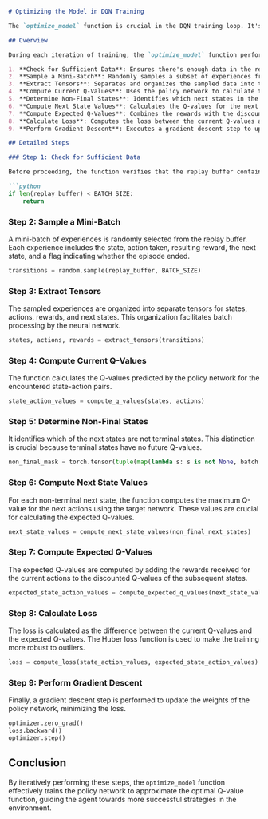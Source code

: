 
```markdown
# Optimizing the Model in DQN Training

The `optimize_model` function is crucial in the DQN training loop. It's responsible for updating the neural network (policy network) that approximates the Q-value function. Here's a thorough step-by-step explanation of what happens inside this function:

## Overview

During each iteration of training, the `optimize_model` function performs the following steps:

1. **Check for Sufficient Data**: Ensures there's enough data in the replay buffer for a training batch.
2. **Sample a Mini-Batch**: Randomly samples a subset of experiences from the replay buffer.
3. **Extract Tensors**: Separates and organizes the sampled data into tensors for states, actions, and rewards.
4. **Compute Current Q-Values**: Uses the policy network to calculate the Q-values for the sampled state-action pairs.
5. **Determine Non-Final States**: Identifies which next states in the batch are not terminal states.
6. **Compute Next State Values**: Calculates the Q-values for the next states using the target network for non-final states.
7. **Compute Expected Q-Values**: Combines the rewards with the discounted next state values to compute the target Q-values.
8. **Calculate Loss**: Computes the loss between the current Q-values and the expected Q-values using the Huber loss function.
9. **Perform Gradient Descent**: Executes a gradient descent step to update the weights of the policy network.

## Detailed Steps

### Step 1: Check for Sufficient Data

Before proceeding, the function verifies that the replay buffer contains enough experiences to form a complete batch. This is essential for batch training, which stabilizes learning.

```python
if len(replay_buffer) < BATCH_SIZE:
    return
```

### Step 2: Sample a Mini-Batch

A mini-batch of experiences is randomly selected from the replay buffer. Each experience includes the state, action taken, resulting reward, the next state, and a flag indicating whether the episode ended.

```python
transitions = random.sample(replay_buffer, BATCH_SIZE)
```

### Step 3: Extract Tensors

The sampled experiences are organized into separate tensors for states, actions, rewards, and next states. This organization facilitates batch processing by the neural network.

```python
states, actions, rewards = extract_tensors(transitions)
```

### Step 4: Compute Current Q-Values

The function calculates the Q-values predicted by the policy network for the encountered state-action pairs.

```python
state_action_values = compute_q_values(states, actions)
```

### Step 5: Determine Non-Final States

It identifies which of the next states are not terminal states. This distinction is crucial because terminal states have no future Q-values.

```python
non_final_mask = torch.tensor(tuple(map(lambda s: s is not None, batch.next_state)), dtype=torch.bool)
```

### Step 6: Compute Next State Values

For each non-terminal next state, the function computes the maximum Q-value for the next actions using the target network. These values are crucial for calculating the expected Q-values.

```python
next_state_values = compute_next_state_values(non_final_next_states)
```

### Step 7: Compute Expected Q-Values

The expected Q-values are computed by adding the rewards received for the current actions to the discounted Q-values of the subsequent states.

```python
expected_state_action_values = compute_expected_q_values(next_state_values, rewards)
```

### Step 8: Calculate Loss

The loss is calculated as the difference between the current Q-values and the expected Q-values. The Huber loss function is used to make the training more robust to outliers.

```python
loss = compute_loss(state_action_values, expected_state_action_values)
```

### Step 9: Perform Gradient Descent

Finally, a gradient descent step is performed to update the weights of the policy network, minimizing the loss.

```python
optimizer.zero_grad()
loss.backward()
optimizer.step()
```

## Conclusion

By iteratively performing these steps, the `optimize_model` function effectively trains the policy network to approximate the optimal Q-value function, guiding the agent towards more successful strategies in the environment.
```